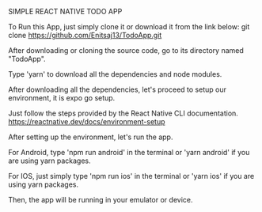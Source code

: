 
SIMPLE REACT NATIVE TODO APP

To Run this App, just simply clone it or download it from the link below: git clone https://github.com/Enitsaj13/TodoApp.git

After downloading or cloning the source code, go to its directory named "TodoApp".

Type 'yarn' to download all the dependencies and node modules.

After downloading all the dependencies, let's proceed to setup our environment, it is expo go setup.

Just follow the steps provided by the React Native CLI documentation. https://reactnative.dev/docs/environment-setup

After setting up the environment, let's run the app.

For Android, type 'npm run android' in the terminal or 'yarn android' if you are using yarn packages.

For IOS, just simply type 'npm run ios' in the terminal or 'yarn ios' if you are using yarn packages.

Then, the app will be running in your emulator or device.
